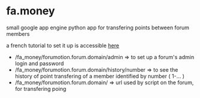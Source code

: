 fa.money
========

small google app engine python app for transfering points between forum members

a french tutorial to set it up is accessible [here](http://forum.forumactif.com/t345724-hide-argent-virtuel#2956566)

* /fa_money/forumotion.forum.domain/admin => to set up a forum's admin login and password
* /fa_money/forumotion.forum.domain/history/number => to see the history of point transfering of a member identified by number ( 1-... )
* /fa_money/forumotion.forum.domain/ => url used by script on the forum, for transfering poing
